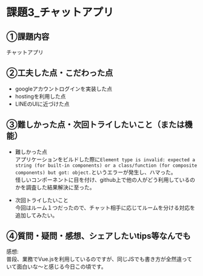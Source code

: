 # 課題3_チャットアプリ

## ①課題内容

チャットアプリ

## ②工夫した点・こだわった点

- googleアカウントログインを実装した点  
- hostingを利用した点  
- LINEのUIに近づけた点  


## ③難しかった点・次回トライしたいこと（または機能）

- 難しかった点  
アプリケーションをビルドした際に`Element type is invalid: expected a string (for built-in components) or a class/function (for composite components) but got: object.`というエラーが発生し、ハマった。  
怪しいコンポーネントに目を付け、github上で他の人がどう利用しているのかを調査した結果解決に至った。  

- 次回トライしたいこと  
今回はルーム１つだったので、チャット相手に応じてルームを分ける対応を追加してみたい。  

## ④質問・疑問・感想、シェアしたいtips等なんでも
感想:  
普段、業務でVue.jsを利用しているのですが、同じJSでも書き方が全然違っていて面白いな～と感じる今日この頃です。  